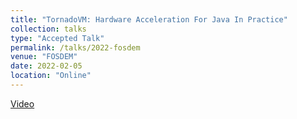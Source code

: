 ```yaml
---
title: "TornadoVM: Hardware Acceleration For Java In Practice"
collection: talks
type: "Accepted Talk"
permalink: /talks/2022-fosdem
venue: "FOSDEM"
date: 2022-02-05
location: "Online"
---
```


[Video](https://video.fosdem.org/2022/D.openjdk/tornadovm.webm)
